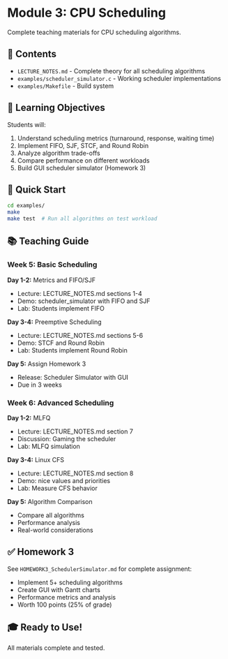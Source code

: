 # Module 3: CPU Scheduling

Complete teaching materials for CPU scheduling algorithms.

## 📁 Contents

- `LECTURE_NOTES.md` - Complete theory for all scheduling algorithms
- `examples/scheduler_simulator.c` - Working scheduler implementations
- `examples/Makefile` - Build system

## 🎯 Learning Objectives

Students will:
1. Understand scheduling metrics (turnaround, response, waiting time)
2. Implement FIFO, SJF, STCF, and Round Robin
3. Analyze algorithm trade-offs
4. Compare performance on different workloads
5. Build GUI scheduler simulator (Homework 3)

## 🚀 Quick Start

```bash
cd examples/
make
make test  # Run all algorithms on test workload
```

## 📚 Teaching Guide

### Week 5: Basic Scheduling

**Day 1-2:** Metrics and FIFO/SJF
- Lecture: LECTURE_NOTES.md sections 1-4
- Demo: scheduler_simulator with FIFO and SJF
- Lab: Students implement FIFO

**Day 3-4:** Preemptive Scheduling
- Lecture: LECTURE_NOTES.md sections 5-6
- Demo: STCF and Round Robin
- Lab: Students implement Round Robin

**Day 5:** Assign Homework 3
- Release: Scheduler Simulator with GUI
- Due in 3 weeks

### Week 6: Advanced Scheduling

**Day 1-2:** MLFQ
- Lecture: LECTURE_NOTES.md section 7
- Discussion: Gaming the scheduler
- Lab: MLFQ simulation

**Day 3-4:** Linux CFS
- Lecture: LECTURE_NOTES.md section 8
- Demo: nice values and priorities
- Lab: Measure CFS behavior

**Day 5:** Algorithm Comparison
- Compare all algorithms
- Performance analysis
- Real-world considerations

## ✅ Homework 3

See `HOMEWORK3_SchedulerSimulator.md` for complete assignment:
- Implement 5+ scheduling algorithms
- Create GUI with Gantt charts
- Performance metrics and analysis
- Worth 100 points (25% of grade)

## 🎓 Ready to Use!

All materials complete and tested.

